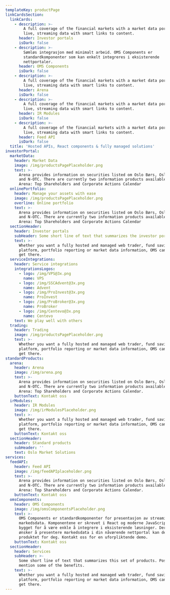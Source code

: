 ```yaml
---
templateKey: productPage
linkCardsSection:
  linkCards:
    - description: >-
        A full coverage of the financial markets with a market data portal with
        live, streaming data with smart links to content.
      header: Investor portals
      isDark: false
    - description: >-
        Sømløs integrasjon med minimalt arbeid. OMS Components er
        standardkomponenter som kan enkelt integreres i eksisterende
        nettportaler.
      header: OMS Components
      isDark: false
    - description: >-
        A full coverage of the financial markets with a market data portal with
        live, streaming data with smart links to content.
      header: Arena
      isDark: false
    - description: >-
        A full coverage of the financial markets with a market data portal with
        live, streaming data with smart links to content.
      header: IR Modules
      isDark: false
    - description: >-
        A full coverage of the financial markets with a market data portal with
        live, streaming data with smart links to content.
      header: Feed API
      isDark: false
  title: 'Hosted APIs, React components & fully managed solutions'
investorPortal:
  marketData:
    header: Market Data
    image: /img/productsPagePlaceholder.png
    text: >-
      Arena provides information on securities listed om Oslo Børs, Oslo Axess
      and N-OTC. There are currently two information products available in
      Arena: Top Shareholders and Corporate Actions Calendar
  onlinePortfolio:
    header: Manage your assets with ease
    image: /img/productsPagePlaceholder.png
    overline: Online portfolio
    text: >-
      Arena provides information on securities listed om Oslo Børs, Oslo Axess
      and N-OTC. There are currently two information products available in
      Arena: Top Shareholders and Corporate Actions Calendar
  sectionHeader:
    header: Investor portals
    subHeader: Some short line of text that summarizes the investor portals
    text: >-
      Whether you want a fully hosted and managed web trader, fund savings
      platform, portfolio reporting or market data information, OMS can help you
      get there.
  serviceIntegrations:
    header: Service integrations
    integrationsLogos:
      - logo: /img/VPS@3x.png
        name: VPS
      - logo: /img/SSCAdvent@3x.png
        name: Advent
      - logo: /img/ProInvest@3x.png
        name: ProInvest
      - logo: /img/ProBroker@3x.png
        name: ProBroker
      - logo: /img/Centevo@3x.png
        name: Centevo
    text: We play well with others
  trading:
    header: Trading
    image: /img/productsPagePlaceholder.png
    text: >-
      Whether you want a fully hosted and managed web trader, fund savings
      platform, portfolio reporting or market data information, OMS can help you
      get there.
standardProducts:
  arena:
    header: Arena
    image: /img/arena.png
    text: >-
      Arena provides information on securities listed on Oslo Børs, Oslo Axess
      and N-OTC. There are currently two information products available in
      Arena: Top Shareholders and Corporate Actions Calendar.
    buttonText: Kontakt oss
  irModules:
    header: IR Modules
    image: /img/irModulesPlaceholder.png
    text: >-
      Whether you want a fully hosted and managed web trader, fund savings
      platform, portfolio reporting or market data information, OMS can help you
      get there.
    buttonText: Kontakt oss
  sectionHeader:
    header: Standard products
    subHeader: ''
    text: Oslo Market Solutions
services:
  feedAPI:
    header: Feed API
    image: /img/feedAPIplaceholder.png
    text: >-
      Arena provides information on securities listed on Oslo Børs, Oslo Axess
      and N-OTC. There are currently two information products available in
      Arena: Top Shareholders and Corporate Actions Calendar.
    buttonText: Kontakt oss
  omsComponents:
    header: OMS Components
    image: /img/omsComponentsPlaceholder.png
    text: >-
      OMS Components er standardkomponenter for presentasjon av streaming
      markedsdata. Komponentene er skrevet i React og moderne JavaScript og
      bygget for å være enkle å integrere i eksisterende løsninger. Dersom du
      ønsker å presentere markedsdata i din nåværende nettportal kan dette være
      produktet for deg. Kontakt oss for en uforpliktende demo.
    buttonText: Kontakt oss
  sectionHeader:
    header: Services
    subHeader: >-
      Some short line of text that summarizes this set of products. Possibly
      mention some of the benefits.
    text: >-
      Whether you want a fully hosted and managed web trader, fund savings
      platform, portfolio reporting or market data information, OMS can help you
      get there.
---
```

